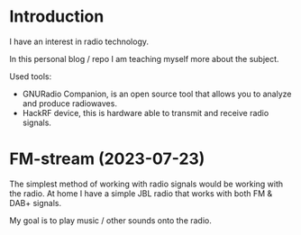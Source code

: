 # Introduction

I have an interest in radio technology.

In this personal blog / repo I am teaching myself more about the subject.

Used tools:

- GNURadio Companion, is an open source tool that allows you to analyze and produce radiowaves.
- HackRF device, this is hardware able to transmit and receive radio signals.


# FM-stream (2023-07-23)

The simplest method of working with radio signals would be working with the radio.
At home I have a simple JBL radio that works with both FM & DAB+ signals.

My goal is to play music / other sounds onto the radio.

